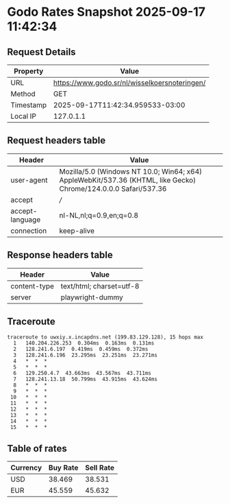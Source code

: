 # Godo Rates Snapshot 2025-09-17 11:42:34
## Request Details

| Property | Value |
|----------|-------|
| URL | https://www.godo.sr/nl/wisselkoersnoteringen/ |
| Method | GET |
| Timestamp | 2025-09-17T11:42:34.959533-03:00 |
| Local IP | 127.0.1.1 |
    
## Request headers table

| Header | Value |
|--------|-------|
| user-agent | Mozilla/5.0 (Windows NT 10.0; Win64; x64) AppleWebKit/537.36 (KHTML, like Gecko) Chrome/124.0.0.0 Safari/537.36 |
| accept | */* |
| accept-language | nl-NL,nl;q=0.9,en;q=0.8 |
| connection | keep-alive |

    
## Response headers table
| Header | Value |
|--------|-------|
| content-type | text/html; charset=utf-8 |
| server | playwright-dummy |

## Traceroute 

```
traceroute to uwxiy.x.incapdns.net (199.83.129.128), 15 hops max
  1   140.204.226.253  0.304ms  0.163ms  0.131ms 
  2   128.241.6.197  0.419ms  0.459ms  0.372ms 
  3   128.241.6.196  23.295ms  23.251ms  23.271ms 
  4   *  *  * 
  5   *  *  * 
  6   129.250.4.7  43.663ms  43.567ms  43.711ms 
  7   128.241.13.18  50.799ms  43.915ms  43.624ms 
  8   *  *  * 
  9   *  *  * 
 10   *  *  * 
 11   *  *  * 
 12   *  *  * 
 13   *  *  * 
 14   *  *  * 
 15   *  *  * 

```


## Table of rates

| Currency | Buy Rate | Sell Rate |
|----------|----------|-----------|
| USD | 38.469 | 38.531 |
| EUR | 45.559 | 45.632 |
